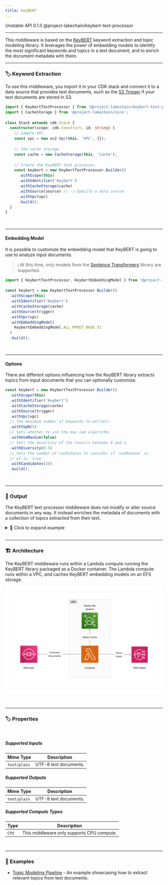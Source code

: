 ```yaml
---
title: KeyBERT
---
```


<span title="Label: Pro" data-view-component="true" class="Label Label--api text-uppercase">
  Unstable API
</span>
<span title="Label: Pro" data-view-component="true" class="Label Label--version text-uppercase">
  0.1.0
</span>
<span title="Label: Pro" data-view-component="true" class="Label Label--package">
  @project-lakechain/keybert-text-processor
</span>
<br>

---

This middleware is based on the [KeyBERT](https://github.com/MaartenGr/KeyBERT) keyword extraction and topic modeling library. It leverages the power of embedding models to identify the most significant keywords and topics in a text document, and to enrich the document metadata with them.

---

### 🏷️ Keyword Extraction

To use this middleware, you import it in your CDK stack and connect it to a data source that provides text documents, such as the [S3 Trigger](/triggers/s3-event-trigger) if your text documents are stored in S3.

```typescript
import { KeybertTextProcessor } from '@project-lakechain/keybert-text-processor';
import { CacheStorage } from '@project-lakechain/core';

class Stack extends cdk.Stack {
  constructor(scope: cdk.Construct, id: string) {
    // Sample VPC.
    const vpc = new ec2.Vpc(this, 'VPC', {});

    // The cache storage.
    const cache = new CacheStorage(this, 'Cache');

    // Create the KeyBERT text processor.
    const keybert = new KeybertTextProcessor.Builder()
      .withScope(this)
      .withIdentifier('Keybert')
      .withCacheStorage(cache)
      .withSource(source) // 👈 Specify a data source
      .withVpc(vpc)
      .build();
  }
}
```

<br>

---

#### Embedding Model

It is possible to customize the embedding model that KeyBERT is going to use to analyze input documents.

> ℹ️ At this time, only models from the [Sentence Transformers](https://huggingface.co/sentence-transformers) library are supported.

```typescript
import { KeybertTextProcessor, KeybertEmbeddingModel } from '@project-lakechain/keybert-text-processor';

const keybert = new KeybertTextProcessor.Builder()
  .withScope(this)
  .withIdentifier('Keybert')
  .withCacheStorage(cache)
  .withSource(trigger)
  .withVpc(vpc)
  .withEmbeddingModel(
    KeybertEmbeddingModel.ALL_MPNET_BASE_V2
  )
  .build();
```

<br>

---

#### Options

There are different options influencing how the KeyBERT library extracts topics from input documents that you can optionally customize.

```typescript
const keybert = new KeybertTextProcessor.Builder()
  .withScope(this)
  .withIdentifier('Keybert')
  .withCacheStorage(cache)
  .withSource(trigger)
  .withVpc(vpc)
  // The maximum number of keywords to extract.
  .withTopN(5)
  // Sets whether to use the max sum algorithm.
  .withUseMaxSum(false)
  // Sets the diversity of the results between 0 and 1.
  .withDiversity(0.5)
  // Sets the number of candidates to consider if `useMaxSum` is
  // et to `true`.
  .withCandidates(20)
  .build();
```

<br>

---

### 📄 Output

The KeyBERT text processor middleware does not modify or alter source documents in any way. It instead enriches the metadata of documents with a collection of topics extracted from their text.

<details>
  <summary>💁 Click to expand example</summary>
  
  ```json
  {
    "specversion": "1.0",
    "id": "1780d5de-fd6f-4530-98d7-82ebee85ea39",
    "type": "document-created",
    "time": "2023-10-22T13:19:10.657Z",
    "data": {
      "chainId": "6ebf76e4-f70c-440c-98f9-3e3e7eb34c79",
      "source": {
          "url": "s3://bucket/text.txt",
          "type": "text/plain",
          "size": 24532,
          "etag": "1243cbd6cf145453c8b5519a2ada4779"
      },
      "document": {
          "url": "s3://bucket/text.txt",
          "type": "text/plain",
          "size": 24532,
          "etag": "1243cbd6cf145453c8b5519a2ada4779"
      },
      "metadata": {
        "keywords": ["ai", "machine learning", "nlp"]
      },
      "callStack": []
    }
  }
  ```

</details>

<br>

---

### 🏗️ Architecture

The KeyBERT middleware runs within a Lambda compute running the KeyBERT library packaged as a Docker container. The Lambda compute runs within a VPC, and caches KeyBERT embedding models on an EFS storage.

![Architecture](../../../assets/keybert-text-processor-architecture.png)

<br>

---

### 🏷️ Properties

<br>

##### Supported Inputs

|  Mime Type  | Description |
| ----------- | ----------- |
| `text/plain` | UTF-8 text documents. |

##### Supported Outputs

|  Mime Type  | Description |
| ----------- | ----------- |
| `text/plain` | UTF-8 text documents. |

##### Supported Compute Types

| Type  | Description |
| ----- | ----------- |
| `CPU` | This middleware only supports CPU compute. |

<br>

---

### 📖 Examples

- [Topic Modeling Pipeline](https://github.com/awslabs/project-lakechain/tree/main/examples/simple-pipelines/topic-modeling-pipeline/) - An example showcasing how to extract relevant topics from text documents.
